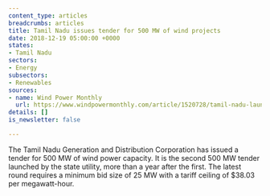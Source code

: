 ```yaml
---
content_type: articles
breadcrumbs: articles
title: Tamil Nadu issues tender for 500 MW of wind projects
date: 2018-12-19 05:00:00 +0000
states:
- Tamil Nadu
sectors:
- Energy
subsectors:
- Renewables
sources:
- name: Wind Power Monthly
  url: https://www.windpowermonthly.com/article/1520728/tamil-nadu-launches-500mw-tender
details: []
is_newsletter: false

---
```

The Tamil Nadu Generation and Distribution Corporation has issued a tender for 500 MW of wind power capacity. It is the second 500 MW tender launched by the state utility, more than a year after the first. The latest round requires a minimum bid size of 25 MW with a tariff ceiling of $38.03 per megawatt-hour.
